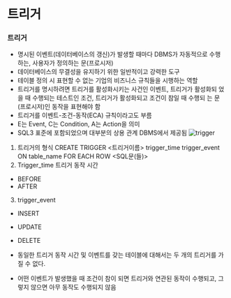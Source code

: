 # 트리거

### 트리거
- 명시된 이벤트(데이터베이스의 갱신)가 발생할 때마다 DBMS가 자동적으로 수행
하는, 사용자가 정의하는 문(프로시저)
- 데이터베이스의 무결성을 유지하기 위한 일반적이고 강력한 도구
- 테이블 정의 시 표현할 수 없는 기업의 비즈니스 규칙들을 시행하는 역할
- 트리거를 명시하려면 트리거를 활성화시키는 사건인 이벤트, 트리거가 활성화되
었을 때 수행되는 테스트인 조건, 트리거가 활성화되고 조건이 참일 때 수행되
는 문(프로시저)인 동작을 표현해야 함
- 트리거를 이벤트-조건-동작(ECA) 규칙이라고도 부름
- E는 Event, C는 Condition, A는 Action을 의미
- SQL3 표준에 포함되었으며 대부분의 상용 관계 DBMS에서 제공됨
![trigger](https://user-images.githubusercontent.com/46295659/52326593-93510980-2a2c-11e9-9979-d39f026533fb.JPG)

1. 트리거의 형식
    CREATE TRIGGER <트리거이름>
    trigger_time trigger_event
    ON table_name
    FOR EACH ROW <SQL문(들)>
2. Trigger_time 트리거 동작 시간
- BEFORE
- AFTER
3. trigger_event
- INSERT
- UPDATE
- DELETE

- 동일한 트리거 동작 시간 및 이벤트를 갖는 테이블에 대해서는 두 개의 트리거를 가질 수 없다.
- 어떤 이벤트가 발생했을 때 조건이 참이 되면 트리거와 연관된 동작이 수행되고, 그렇지 않으면 아무 동작도 수행되지 않음